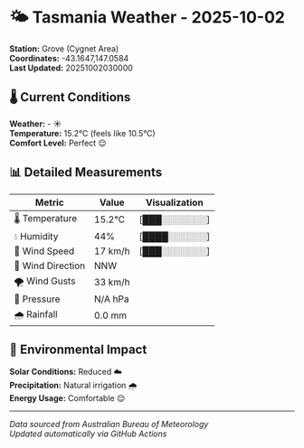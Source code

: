# 🌤️ Tasmania Weather - 2025-10-02

**Station:** Grove (Cygnet Area)  
**Coordinates:** -43.1647,147.0584  
**Last Updated:** 20251002030000

## 🌡️ Current Conditions

**Weather:** - ☀️  
**Temperature:** 15.2°C (feels like 10.5°C)  
**Comfort Level:** Perfect 😌

## 📊 Detailed Measurements

| Metric | Value | Visualization |
|--------|-------|---------------|
| 🌡️ Temperature | 15.2°C | [███░░░░░░░] |
| 💧 Humidity | 44% | [████░░░░░░] |
| 💨 Wind Speed | 17 km/h | [███░░░░░░░] |
| 🧭 Wind Direction | NNW | |
| 🌪️ Wind Gusts | 33 km/h | |
| 🔽 Pressure | N/A hPa | |
| 🌧️ Rainfall | 0.0 mm | |

## 🌱 Environmental Impact

**Solar Conditions:** Reduced ☁️  
**Precipitation:** Natural irrigation 🌧️  
**Energy Usage:** Comfortable 😌

---
*Data sourced from Australian Bureau of Meteorology*  
*Updated automatically via GitHub Actions*
